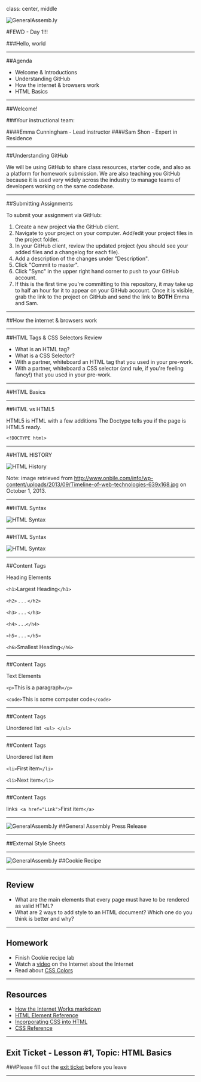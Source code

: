 class: center, middle


![GeneralAssemb.ly](../../img/icons/FEWD_Logo.png)

#FEWD - Day 1!!! 

###Hello, world

---


##Agenda

*	Welcome & Introductions
*	Understanding GitHub
*	How the internet & browsers work
*	HTML Basics 

---

##Welcome!

###Your instructional team:

####Emma Cunningham - Lead instructor
####Sam Shon - Expert in Residence

---

##Understanding GitHub

We will be using GitHub to share class resources, starter code, and also as a platform for homework submission.  We are also teaching you GitHub because it is used very widely across the industry to manage teams of developers working on the same codebase.

---

##Submitting Assignments

To submit your assignment via GitHub:

1. 	Create a new project via the GitHub client.
2. 	Navigate to your project on your computer.  Add/edit your project files in the project folder.
3. 	In your GitHub client, review the updated project (you should see your added files and a changelog for each file).
4. 	Add a description of the changes under "Description".
5. 	Click "Commit to master".
6.	Click "Sync" in the upper right hand corner to push to your GitHub account.
7. 	If this is the first time you're committing to this repository, it may take up to half an hour for it to appear on your GitHub account.  Once it is visible, grab the link to the project on GitHub and send the link to **BOTH** Emma and Sam.

---


##How the internet & browsers work


---


##HTML Tags & CSS Selectors Review
*	What is an HTML tag?
*	What is a CSS Selector?
*	With a partner, whiteboard an HTML tag that you used in your pre-work.
*	With a partner, whiteboard a CSS selector (and rule, if you're feeling fancy!) that you used in your pre-work.

---


##HTML Basics


---


##HTML vs HTML5

HTML5 is HTML with a few additions
The Doctype tells you if the page is HTML5 ready.


`<!DOCTYPE html>`

---

##HTML HISTORY

![HTML History](../../img/unit_1/Timeline_of_web_technologies.jpg)

Note:
image retrieved from http://www.onbile.com/info/wp-content/uploads/2013/09/Timeline-of-web-technologies-639x168.jpg on October 1, 2013.

---


##HTML Syntax

![HTML Syntax](../../img/unit_1/tags.png)

---

##HTML Syntax

![HTML Syntax](../../img/unit_1/tags_attributes.png)

---

##Content Tags

Heading Elements

`<h1>`Largest Heading`</h1>`

`<h2>` . . . `</h2>`

`<h3>` . . . `</h3>`

`<h4>` . . .`</h4>`

`<h5>` . . . `</h5>`

`<h6>`Smallest Heading`</h6>`

---

##Content Tags

Text Elements

`<p>`This is a paragraph`</p>`

`<code>`This is some computer code`</code>`

---

##Content Tags

Unordered list 
`<ul> </ul>`

---

##Content Tags

Unordered list item 

`<li>`First item`</li>`

`<li>`Next item`</li>`


---


##Content Tags

links 
 `<a href="Link">`First item`</a>`


---

![GeneralAssemb.ly](../../img/icons/code_along.png)
##General Assembly Press Release

---


##External Style Sheets 


---


![GeneralAssemb.ly](../../img/icons/exercise_icon_md.png)
##Cookie Recipe

---
## Review 

*	What are the main elements that every page must have to be rendered as valid HTML?
*	What are 2 ways to add style to an HTML document?  Which one do you think is better and why?

---

## Homework

*	Finish Cookie recipe lab
*	Watch a <a href="https://www.youtube.com/watch?v=7_LPdttKXPc">video</a> on the Internet about the Internet
*	Read about <a href="http://www.w3schools.com/cssref/css_colors.asp">CSS Colors</a>

---

## Resources

*	<a href="the_internet.md">How the Internet Works markdown</a>
*	<a href="http://www.w3schools.com/tags/">HTML Element Reference</a>
*	<a href="http://www.w3schools.com/css/css_howto.asp">Incorporating CSS into HTML</a>
*	<a href="http://www.w3schools.com/cssref/">CSS Reference</a>

---
## Exit Ticket - Lesson #1, Topic: HTML Basics

###Please fill out the <a href="https://docs.google.com/forms/d/1Iw2zghHfGgeM1p1G16F6kLi7KViv28tG3HVNnoM3PAc/viewform">exit ticket</a> before you leave

---
